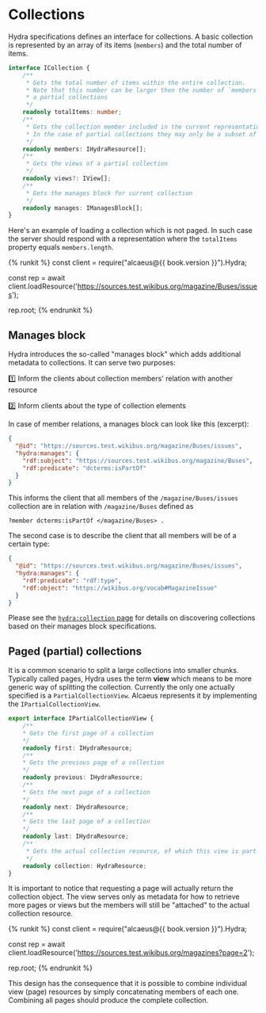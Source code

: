 # Collections

Hydra specifications defines an interface for collections. A basic collection is represented by an array of
its items (`members`) and the total number of items.

```typescript
interface ICollection {
    /**
     * Gets the total number of items within the entire collection.
     * Note that this number can be larger then the number of `members` in the case of
     * a partial collections
     */
    readonly totalItems: number;
    /**
     * Gets the collection member included in the current representation.
     * In the case of partial collections they may only be a subset of all members
     */
    readonly members: IHydraResource[];
    /**
     * Gets the views of a partial collection
     */
    readonly views?: IView[];
    /**
     * Gets the manages block for current collection
     */
    readonly manages: IManagesBlock[];
}
```

Here's an example of loading a collection which is not paged. In such case the server should respond with a
representation where the `totalItems` property equals `members.length`.

{% runkit %}
const client = require("alcaeus@{{ book.version }}").Hydra;

const rep = await client.loadResource('https://sources.test.wikibus.org/magazine/Buses/issues');

rep.root;
{% endrunkit %}

## Manages block

Hydra introduces the so-called "manages block" which adds additional metadata to collections. It can serve
two purposes:

:one: Inform the clients about collection members' relation with another resource 

:two: Inform clients about the type of collection elements

In case of member relations, a manages block can look like this (excerpt):

```json
{
  "@id": "https://sources.test.wikibus.org/magazine/Buses/issues",
  "hydra:manages": {
    "rdf:subject": "https://sources.test.wikibus.org/magazine/Buses",
    "rdf:predicate": "dcterms:isPartOf"
  }
}
```

This informs the client that all members of the `/magazine/Buses/issues` collection are in relation with 
`/magazine/Buses` defined as

```
?member dcterms:isPartOf </magazine/Buses> .
```

The second case is to describe the client that all members will be of a certain type:

```json
{
  "@id": "https://sources.test.wikibus.org/magazine/Buses/issues",
  "hydra:manages": {
    "rdf:predicate": "rdf:type",
    "rdf:object": "https://wikibus.org/vocab#MagazineIssue"
  }
}
```

Please see the [`hydra:collection` page](./affordances/collection-property.md) for details on discovering
collections based on their manages block specifications.

## Paged (partial) collections

It is a common scenario to split a large collections into smaller chunks. Typically called pages, Hydra
uses the term **view** which means to be more generic way of splitting the collection. Currently the only
one actually specified is a `PartialCollectionView`. Alcaeus represents it by implementing the
`IPartialCollectionView`.

```typescript
export interface IPartialCollectionView {
    /**
    * Gets the first page of a collection
    */
    readonly first: IHydraResource;
    /**
    * Gets the previous page of a collection
    */
    readonly previous: IHydraResource;
    /**
    * Gets the next page of a collection
    */
    readonly next: IHydraResource;
    /**
    * Gets the last page of a collection
    */
    readonly last: IHydraResource;
    /**
     * Gets the actual collection resource, of which this view is part of
     */
    readonly collection: HydraResource;
}
```

It is important to notice that requesting a page will actually return the collection object. The view serves
only as metadata for how to retrieve more pages or views but the members will still be "attached" to the
actual collection resource.

{% runkit %}
const client = require("alcaeus@{{ book.version }}").Hydra;

const rep = await client.loadResource('https://sources.test.wikibus.org/magazines?page=2');

rep.root;
{% endrunkit %}

This design has the consequence that it is possible to combine individual view (page) resources by simply
concatenating members of each one. Combining all pages should produce the complete collection.
